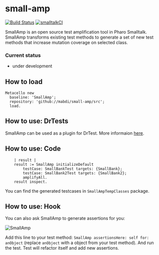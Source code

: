 # small-amp
[![Build Status](https://travis-ci.org/mabdi/small-amp.svg?branch=master)](https://travis-ci.org/mabdi/small-amp)
[![smalltalkCI](https://github.com/mabdi/small-amp/actions/workflows/smalltalkCI.yml/badge.svg)](https://github.com/mabdi/small-amp/actions/workflows/smalltalkCI.yml)

SmallAmp is an open source test amplification tool in Pharo Smalltalk. SmallAmp transforms existing test methods to generate a set of new test methods that increase mutation coverage on selected class.

### Current status 

- under development

## How to load
```smalltalk
Metacello new
  baseline: 'SmallAmp';
  repository: 'github://mabdi/small-amp/src';
  load.
```

## How to use: DrTests

SmallAmp can be used as a plugin for DrTest. More informaion [here](https://github.com/mabdi/small-amp/wiki/DrTests-Plugin).

## How to use: Code



```smalltalk
	| result |
	result := SmallAmp initializeDefault
		testCase: SmallBankTest targets: {SmallBank};
		testCase: SmallBank2Test targets: {SmallBank2};
		amplifyAll.
	result inspect.
 ```
 
 You can find the generated testcases in `SmallAmpTempClasses` package. 

## How to use: Hook

You can also ask SmallAmp to generate assertions for you:

![SmallAmp](https://user-images.githubusercontent.com/3696683/86917621-a71f0480-c125-11ea-9f25-09ed7d6cf358.gif)

Add this line to your test method: `SmallAmp assertionsHere: self for: anObject` (replace `anObject` with a object from your test method).
And run the test. Test will refactor itself and add new assertions.
